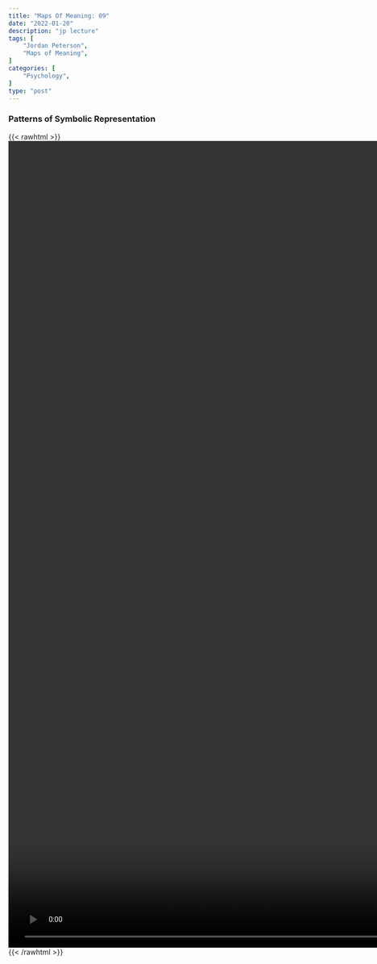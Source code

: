 ```yaml
---
title: "Maps Of Meaning: 09"
date: "2022-01-20"
description: "jp lecture"
tags: [
    "Jordan Peterson",
    "Maps of Meaning",
]
categories: [
    "Psychology",
]
type: "post"
---
```

### Patterns of Symbolic Representation
{{< rawhtml >}}
    <video style="height:40vh;width:auto" overflow="hidden" controls>
        <source src="https://lectures.dev00ps.com/maps-of-meaning/2017_Maps_of_Meaning_09_-_Patterns_of_Symbolic_Representation.mp4" type="video/mp4"> 
    </video>
{{< /rawhtml >}}